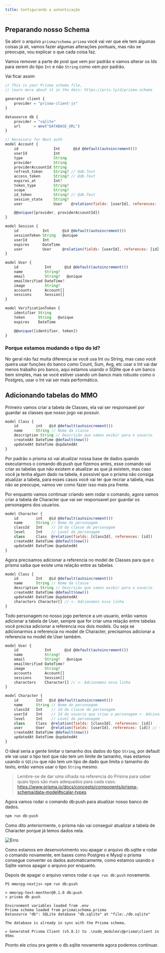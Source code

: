 ```yaml
---
title: Configurando a autenticação
---
```


## Preparando nosso Schema

Se abrir o arquivo `prisma/schema.prisma` você vai ver que ele tem algumas coisas já ali, vamos fazer algumas alterações pontuais, mas não se preocupe, vou explicar o que cada coisa faz.

Vamos remover a parte de post que vem por padrão e vamos alterar os Ids para serem do tipo `Int` e não `String` como vem por padrão.

Vai ficar assim

```js
// This is your Prisma schema file,
// learn more about it in the docs: https://pris.ly/d/prisma-schema

generator client {
    provider = "prisma-client-js"
}

datasource db {
    provider = "sqlite"
    url      = env("DATABASE_URL")
}

// Necessary for Next auth
model Account {
    id                Int      @id @default(autoincrement())
    userId            Int
    type              String
    provider          String
    providerAccountId String
    refresh_token     String? // @db.Text
    access_token      String? // @db.Text
    expires_at        Int?
    token_type        String?
    scope             String?
    id_token          String? // @db.Text
    session_state     String?
    user              User    @relation(fields: [userId], references: [id], onDelete: Cascade)

    @@unique([provider, providerAccountId])
}

model Session {
    id           Int      @id @default(autoincrement())
    sessionToken String   @unique
    userId       Int
    expires      DateTime
    user         User     @relation(fields: [userId], references: [id], onDelete: Cascade)
}

model User {
    id            Int      @id @default(autoincrement())
    name          String?
    email         String?   @unique
    emailVerified DateTime?
    image         String?
    accounts      Account[]
    sessions      Session[]
}

model VerificationToken {
    identifier String
    token      String   @unique
    expires    DateTime

    @@unique([identifier, token])
}
```

### Porque estamos mudando o tipo do Id?

No geral não faz muita diferença se você usa Int ou String, mas caso você queira usar funções do banco como Count, Sum, Avg, etc usar o Int vai dar menos trabalho pro banco, aqui estamos usando o SQlite que é um banco bem simples, mas se você estiver usando um banco mais robusto como o Postgres, usar o Int vai ser mais performático.

## Adicionando tabelas do MMO

Primeiro vamos criar a tabela de Classes, ela vai ser responsavel por guardar as classes que nosso jogo vai possuir.

```js
model Class {
    id        int   @id @default(autoincrement())
    name      String // Nome da classe
    description String // Descrição que vamos exibir para o usuario
    createdAt DateTime @default(now())
    updatedAt DateTime @updatedAt
}
```

Por padrão o prisma só vai atualizar nossa base de dados quando executarmos o comando db:push que fizemos antes, esse comando vai criar as tabelas que não existem e atualizar as que já existem, mas caso você ja tenha algum dado na tabela, é possivel que o prisma não consiga atualizar a tabela, para esses casos você vai ter que recriar a tabela, mas não se preocupe, vamos ver como fazer isso mais pra frente.

Por enquanto vamos continuar criando sem rodar o comando, agora vamos criar a tabela de Character que vai ser responsavel por guardar os personagens dos usuarios.

```js
model Character {
    id        int   @id @default(autoincrement())
    name      String // Nome do personagem
    classId   Int    // Id da classe do personagem
    level     Int    // Level do personagem
    class     Class  @relation(fields: [classId], references: [id])
    createdAt DateTime @default(now())
    updatedAt DateTime @updatedAt
}
```

Agora precisamos adicionar a referencia no model de Classes para que o prisma saiba que existe uma relação entre as tabelas.

```js
model Class {
    id        Int   @id @default(autoincrement())
    name      String // Nome da classe
    description String // Descrição que vamos exibir para o usuario
    createdAt DateTime @default(now())
    updatedAt DateTime @updatedAt
    characters Character[] // <- Adcionamos essa linha
}
```

Todo personagem no nosso jogo pertence a um usuario, então vamos adicionar a tabela de User, sempre que for criar uma relação entre tabelas você precisa adicionar a referencia nos dois models. Ou seja se adicionarmos a referencia no model de Character, precisamos adicionar a referencia no model de User também.

```js
model User {
    id            Int      @id @default(autoincrement())
    name          String?
    email         String?   @unique
    emailVerified DateTime?
    image         String?
    accounts      Account[]
    sessions      Session[]
    characters    Character[] // <- Adcionamos essa linha
}

model Character {
    id        Int   @id @default(autoincrement())
    name      String // Nome do personagem
    classId   Int    // Id da classe do personagem
    userId    Int    // Id do usuario que criou o personagem <- Adcionamos essa linha
    level     Int    // Level do personagem
    class     Class  @relation(fields: [classId], references: [id])
    user      User   @relation(fields: [userId], references: [id]) // <- Adcionamos essa linha
    createdAt DateTime @default(now())
    updatedAt DateTime @updatedAt
}
```

O ideal seria a gente limitar o tamanho dos dados do tipo `String`, por default ele vai usar o tipo text que não tem um limite de tamanho, mas estamos usando o `SQlite` que não tem um tipo de dado que limita o tamanho do texto, então vamos usar o tipo `String` mesmo.

> Lembre-se de dar uma olhada na referencia do Prisma para saber quais tipos são mais adequados para cada caso. https://www.prisma.io/docs/concepts/components/prisma-schema/data-model#scalar-types

Agora vamos rodar o comando db:push para atualizar nosso banco de dados.

```bash
npm run db:push
```

Como dito anteriormente, o prisma não vai conseguir atualizar a tabela de Character porque já temos dados nela.

![Erro](https://menthor-content.s3.sa-east-1.amazonaws.com/586ee47b-8fe9-46a0-b0c0-809240ceca93)

Como estamos em desenvolvimento vou apagar o arquivo db.sqlite e rodar o comando novamente, em bases como Postgres e Mysql o prisma consegue converter os dados automaticamente, como estamos usando o Sqlite vamos apagar o arquivo por enquanto.

Depois de apagar o arquivo vamos rodar o `npm run db:push` novamente.

```
PS mmorpg-nextjs> npm run db:push

> mmorpg-text-menthor@0.1.0 db:push
> prisma db push

Environment variables loaded from .env
Prisma schema loaded from prisma\schema.prisma
Datasource "db": SQLite database "db.sqlite" at "file:./db.sqlite"

The database is already in sync with the Prisma schema.

✔ Generated Prisma Client (v5.8.1) to .\node_modules\@prisma\client in 95ms
```

Pronto ele criou pra gente o db.sqlite novamente agora podemos continuar.